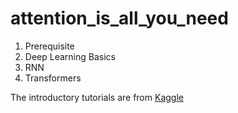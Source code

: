 # attention_is_all_you_need

1. Prerequisite
2. Deep Learning Basics
3. RNN
4. Transformers

The introductory tutorials are from [Kaggle](https://www.kaggle.com/code/kanncaa1/machine-learning-tutorial-for-beginners/notebook) 